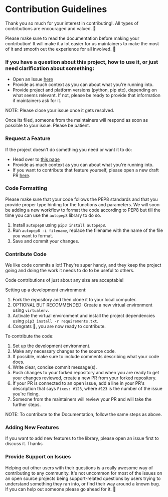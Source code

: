 # Contribution Guidelines

Thank you so much for your interest in contributing!. All types of contributions are encouraged and valued. 📝

Please make sure to read the documentation before making your contribution! It will make it a lot easier for us maintainers to make the most of it and smooth out the experience for all involved. 💚

### If you have a question about this project, how to use it, or just need clarification about something:

* Open an Issue [here](https://github.com/Ankit404butfound/PyWhatKit/issues)
* Provide as much context as you can about what you're running into.
* Provide project and platform versions (python, pip etc), depending on what seems relevant. If not, please be ready to provide that information if maintainers ask for it.

NOTE: Please close your issue once it gets resolved.

Once its filed, someone from the maintainers will respond as soon as possible to your issue. Please be patient.

### Request a Feature

If the project doesn't do something you need or want it to do:

* Head over to [this page](https://pywhatkit.herokuapp.com/request-feature)
* Provide as much context as you can about what you're running into.
* If you want to contribute that feature yourself, please open a new draft PR [here](https://github.com/Ankit404butfound/PyWhatKit/pulls).

### Code Formatting

Please make sure that your code follows the PEP8 standards and that you provide proper type hinting for the functions and parameters.
We will soon be adding a new workflow to format the code according to PEP8 but till the time you can use the `autopep8` library to do so.
1. Install `autopep8` using `pip3 install autopep8`.
2. Run `autopep8 -i filename`, replace the filename with the name of the file you want to format.
3. Save and commit your changes.

### Contribute Code

We like code commits a lot! They're super handy, and they keep the project going and doing the work it needs to do to be useful to others.

Code contributions of just about any size are acceptable!

Setting up a development environment:

1. Fork the repository and then clone it to your local computer.
2. OPTIONAL BUT RECOMMENDED: Create a new virtual environment using `virtualenv`.
3. Activate the virtual environment and install the project dependencies using `pip3 install -r requirements.txt`.
4. Congrats 🎉, you are now ready to contribute.

To contribute the code:

1. Set up the development environment.
2. Make any necessary changes to the source code.
3. If possible, make sure to include comments describing what your code does.
4. Write clear, concise commit message(s).
5. Push changes to your forked repository and when you are ready to get your changes reviewed, create a new PR from your forked repository.
6. If your PR is connected to an open issue, add a line in your PR's description that says `Fixes: #123`, where `#123` is the number of the issue you're fixing.
7. Someone from the maintainers will review your PR and will take the further steps.

NOTE: To contribute to the Documentation, follow the same steps as above.

### Adding New Features

If you want to add new features to the library, please open an issue first to discuss it. Thanks

### Provide Support on Issues

Helping out other users with their questions is a really awesome way of contributing to any community. It's not uncommon for most of the issues on an open source projects being support-related questions by users trying to understand something they ran into, or find their way around a known bug. If you can help out someone please go ahead for it. 🙂
